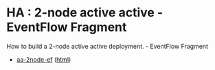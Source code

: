 # HA : 2-node active active - EventFlow Fragment

How to build a 2-node active active deployment. - EventFlow Fragment

* [aa-2node-ef](src/site/markdown/index.md) ([html](https://plord12.github.io/samples/10.4.0/highavailability/aa-2node/aa-2node-ef/))
